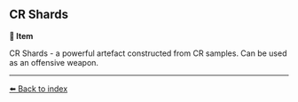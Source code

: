 ## CR Shards

**📜 Item**

CR Shards - a powerful artefact constructed from CR samples. Can be used as an offensive weapon.


----------
[⬅️ Back to index](../#1330_s)